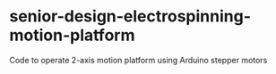 # senior-design-electrospinning-motion-platform
Code to operate 2-axis motion platform using Arduino stepper motors

